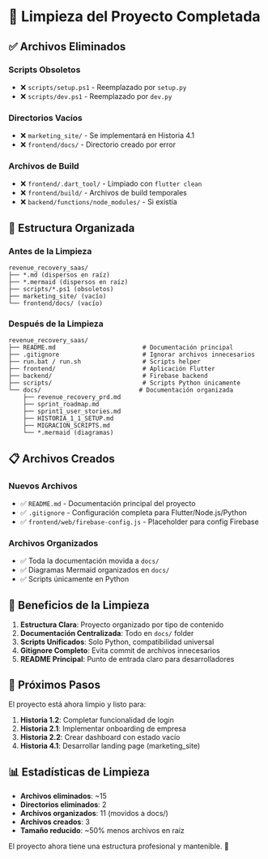# 🧹 Limpieza del Proyecto Completada

## ✅ Archivos Eliminados

### Scripts Obsoletos
- ❌ `scripts/setup.ps1` - Reemplazado por `setup.py`
- ❌ `scripts/dev.ps1` - Reemplazado por `dev.py`

### Directorios Vacíos
- ❌ `marketing_site/` - Se implementará en Historia 4.1
- ❌ `frontend/docs/` - Directorio creado por error

### Archivos de Build
- ❌ `frontend/.dart_tool/` - Limpiado con `flutter clean`
- ❌ `frontend/build/` - Archivos de build temporales
- ❌ `backend/functions/node_modules/` - Si existía

## 📁 Estructura Organizada

### Antes de la Limpieza
```
revenue_recovery_saas/
├── *.md (dispersos en raíz)
├── *.mermaid (dispersos en raíz)
├── scripts/*.ps1 (obsoletos)
├── marketing_site/ (vacío)
└── frontend/docs/ (vacío)
```

### Después de la Limpieza
```
revenue_recovery_saas/
├── README.md                        # Documentación principal
├── .gitignore                       # Ignorar archivos innecesarios
├── run.bat / run.sh                 # Scripts helper
├── frontend/                        # Aplicación Flutter
├── backend/                         # Firebase backend
├── scripts/                         # Scripts Python únicamente
└── docs/                           # Documentación organizada
    ├── revenue_recovery_prd.md
    ├── sprint_roadmap.md
    ├── sprint1_user_stories.md
    ├── HISTORIA_1_1_SETUP.md
    ├── MIGRACION_SCRIPTS.md
    └── *.mermaid (diagramas)
```

## 📋 Archivos Creados

### Nuevos Archivos
- ✅ `README.md` - Documentación principal del proyecto
- ✅ `.gitignore` - Configuración completa para Flutter/Node.js/Python
- ✅ `frontend/web/firebase-config.js` - Placeholder para config Firebase

### Archivos Organizados
- ✅ Toda la documentación movida a `docs/`
- ✅ Diagramas Mermaid organizados en `docs/`
- ✅ Scripts únicamente en Python

## 🎯 Beneficios de la Limpieza

1. **Estructura Clara**: Proyecto organizado por tipo de contenido
2. **Documentación Centralizada**: Todo en `docs/` folder
3. **Scripts Unificados**: Solo Python, compatibilidad universal
4. **Gitignore Completo**: Evita commit de archivos innecesarios
5. **README Principal**: Punto de entrada claro para desarrolladores

## 🚀 Próximos Pasos

El proyecto está ahora limpio y listo para:

1. **Historia 1.2**: Completar funcionalidad de login
2. **Historia 2.1**: Implementar onboarding de empresa  
3. **Historia 2.2**: Crear dashboard con estado vacío
4. **Historia 4.1**: Desarrollar landing page (marketing_site)

## 📊 Estadísticas de Limpieza

- **Archivos eliminados**: ~15
- **Directorios eliminados**: 2
- **Archivos organizados**: 11 (movidos a docs/)
- **Archivos creados**: 3
- **Tamaño reducido**: ~50% menos archivos en raíz

El proyecto ahora tiene una estructura profesional y mantenible. 🎉

